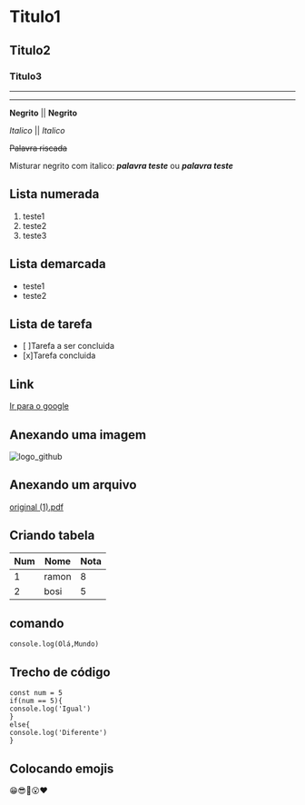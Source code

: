 # Titulo1
## Titulo2
### Titulo3

---

***

**Negrito** || __Negrito__

*Italico* || _Italico_

~~Palavra riscada~~

Misturar negrito com italico: __*palavra teste*__ ou ***palavra teste***

## Lista numerada
1. teste1
2. teste2
3. teste3

## Lista demarcada
* teste1
* teste2

## Lista de tarefa
- [ ]Tarefa a ser concluida
- [x]Tarefa concluida

## Link
[Ir para o google](https://google.com)

## Anexando uma imagem
![logo_github](https://user-images.githubusercontent.com/98165947/151058030-c99928ec-96ec-40f1-a6b6-bfaf4f1b1617.png)

## Anexando um arquivo
[original (1).pdf](https://github.com/RamonBosi/Curso_de_Git_e_GitHub/files/7941615/original.1.pdf)

## Criando tabela
Num | Nome | Nota
---|---|---|
1 | ramon | 8
2 | bosi | 5

## comando 
`console.log(Olá,Mundo)`

## Trecho de código
```
const num = 5
if(num == 5){
console.log('Igual')
}
else{
console.log('Diferente')
}
```

## Colocando emojis
😁😎🤯😮❤
